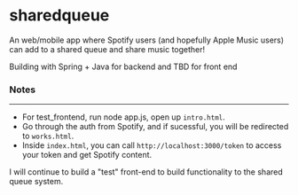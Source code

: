 # sharedqueue

An web/mobile app where Spotify users (and hopefully Apple Music users) can add to a shared queue and share music together!

Building with Spring + Java for backend and TBD for front end

### Notes
---
- For test_frontend, run node app.js, open up `intro.html`. 
- Go through the auth from Spotify, and if sucessful, you will be redirected to `works.html`. 
- Inside `index.html`, you can call `http://localhost:3000/token` to access your token and get Spotify content. 

I will continue to build a "test" front-end to build functionality to the shared queue system.